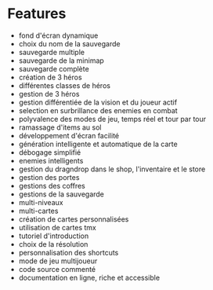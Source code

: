 # Features

<!-- il faut lister ici l'ensemble des features de l'application et les trier en mode pour les joueurs, et pour les développeurs, le faire en passant dans tous les fichiers -->

- fond d'écran dynamique
- choix du nom de la sauvegarde
- sauvegarde multiple
- sauvegarde de la minimap
- sauvegarde complète
- création de 3 héros
- différentes classes de héros
- gestion de 3 héros
- gestion différentiée de la vision et du joueur actif
- selection en surbrillance des enemies en combat
- polyvalence des modes de jeu, temps réel et tour par tour
- ramassage d'items au sol
- développement d'écran facilité
- génération intelligente et automatique de la carte
- débogage simplifié
- enemies intelligents
- gestion du dragndrop dans le shop, l'inventaire et le store
- gestion des portes
- gestions des coffres
- gestions de la sauvegarde
- multi-niveaux
- multi-cartes
- création de cartes personnalisées
- utilisation de cartes tmx
- tutoriel d'introduction
- choix de la résolution
- personnalisation des shortcuts
- mode de jeu multijoueur
- code source commenté
- documentation en ligne, riche et accessible
